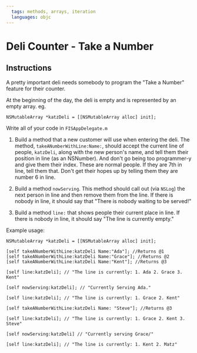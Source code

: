 ```yaml
---
  tags: methods, arrays, iteration
  languages: objc
---
```


# Deli Counter - Take a Number

## Instructions

A pretty important deli needs somebody to program the "Take a Number" feature for their counter.

At the beginning of the day, the deli is empty and is represented by an empty array.
eg.

`NSMutableArray *katzDeli = [[NSMutableArray alloc] init];`

Write all of your code in `FISAppDelegate.m`

1. Build a method that a new customer will use when entering the deli. The method, `takeANumberWithLine:Name:`, should accept the current line of people, `katzDeli`, along with the new person's name, and tell them their position in line (as an NSNumber). And don't go being too programmer-y and give them their index. These are normal people. If they are 7th in line, tell them that. Don't get their hopes up by telling them they are number 6 in line.

2. Build a method `nowServing`. This method should call out (via `NSLog`) the next person in line and then remove them from the line. If there is nobody in line, it should say that "There is nobody waiting to be served!"

3. Build a method `line:` that shows people their current place in line. If there is nobody in line, it should say "The line is currently empty."

Example usage:
	
```objc
NSMutableArray *katzDeli = [[NSMutableArray alloc] init];

[self takeANumberWithLine:katzDeli Name:"Ada"]; //Returns @1
[self takeANumberWithLine:katzDeli Name:"Grace"]; //Returns @2
[self takeANumberWithLine:katzDeli Name:"Kent"]; //Returns @3

[self line:katzDeli]; // "The line is currently: 1. Ada 2. Grace 3. Kent"

[self nowServing:katzDeli]; // "Currently Serving Ada."

[self line:katzDeli]; // "The line is currently: 1. Grace 2. Kent"

[self takeANumberWithLine:katzDeli Name: "Steve"]; //Returns @3

[self line:katzDeli]; // "The line is currently: 1. Grace 2. Kent 3. Steve"

[self nowServing:katzDeli] // "Currently serving Grace/"

[self line:katzDeli]; // "The line is currently: 1. Kent 2. Matz"
```
